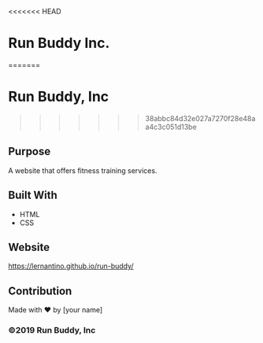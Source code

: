 <<<<<<< HEAD
# Run Buddy Inc.
=======
# Run Buddy, Inc

>>>>>>> 38abbc84d32e027a7270f28e48aa4c3c051d13be
## Purpose
A website that offers fitness training services. 

## Built With
* HTML
* CSS

## Website
https://lernantino.github.io/run-buddy/

## Contribution
Made with ❤️ by [your name]

### ©️2019 Run Buddy, Inc 
